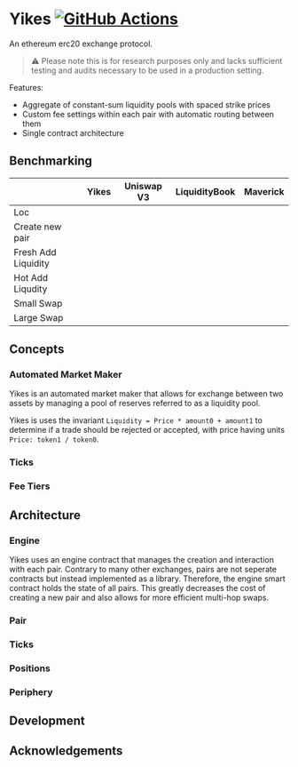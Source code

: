 # Yikes [![GitHub Actions][gha-badge]][gha]

[gha]: https://github.com/kyscott18/ilrta/actions
[gha-badge]: https://github.com/kyscott18/ilrta/actions/workflows/main.yml/badge.svg

An ethereum erc20 exchange protocol.

> ⚠️ Please note this is for research purposes only and lacks sufficient testing and audits necessary to be used in a production setting.

Features:

- Aggregate of constant-sum liquidity pools with spaced strike prices
- Custom fee settings within each pair with automatic routing between them
- Single contract architecture

## Benchmarking

|                   |Yikes   |Uniswap V3|LiquidityBook|Maverick|
|-------------------|--------|----------|-------------|--------|
|Loc                |        |          |             |        |
|Create new pair    |        |          |             |        |
|Fresh Add Liquidity|        |          |             |        |
|Hot Add Liqudity   |        |          |             |        |
|Small Swap         |        |          |             |        |
|Large Swap         |        |          |             |        |

## Concepts

### Automated Market Maker

Yikes is an automated market maker that allows for exchange between two assets by managing a pool of reserves referred to as a liquidity pool.

Yikes is uses the invariant `Liquidity = Price * amount0 + amount1` to determine if a trade should be rejected or accepted, with price having units `Price: token1 / token0`.

### Ticks

### Fee Tiers

## Architecture

### Engine

Yikes uses an engine contract that manages the creation and interaction with each pair. Contrary to many other exchanges, pairs are not seperate contracts but instead implemented as a library. Therefore, the engine smart contract holds the state of all pairs. This greatly decreases the cost of creating a new pair and also allows for more efficient multi-hop swaps.

### Pair

### Ticks

### Positions

### Periphery

## Development

## Acknowledgements
